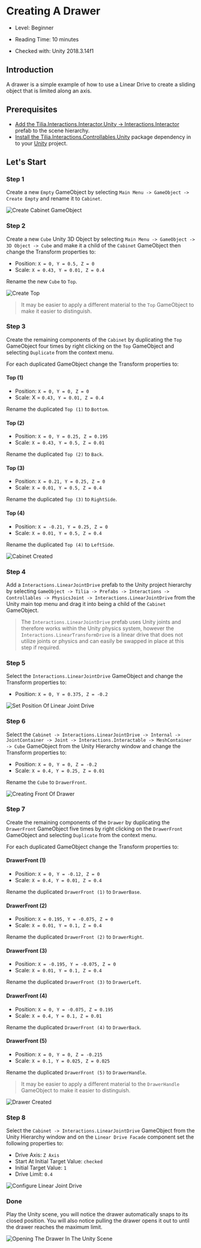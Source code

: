 # Creating A Drawer

* Level: Beginner

* Reading Time: 10 minutes

* Checked with: Unity 2018.3.14f1

## Introduction

A drawer is a simple example of how to use a Linear Drive to create a sliding object that is limited along an axis.

## Prerequisites

* [Add the Tilia.Interactions.Interactor.Unity -> Interactions.Interactor] prefab to the scene hierarchy.
* [Install the Tilia.Interactions.Controllables.Unity] package dependency in to your [Unity] project.

## Let's Start

### Step 1

Create a new `Empty` GameObject by selecting `Main Menu -> GameObject -> Create Empty` and rename it to `Cabinet`.

![Create Cabinet GameObject](assets/images/CreateCabinetGameObject.png)

### Step 2

Create a new `Cube` Unity 3D Object by selecting `Main Menu -> GameObject -> 3D Object -> Cube` and make it a child of the `Cabinet` GameObject then change the Transform properties to:

* Position: `X = 0, Y = 0.5, Z = 0`
* Scale: `X = 0.43, Y = 0.01, Z = 0.4`

Rename the new `Cube` to `Top`.

![Create Top](assets/images/CreateTop.png)

> It may be easier to apply a different material to the `Top` GameObject to make it easier to distinguish.

### Step 3

Create the remaining components of the `Cabinet` by duplicating the `Top` GameObject four times by right clicking on the `Top` GameObject and selecting `Duplicate` from the context menu.

For each duplicated GameObject change the Transform properties to:

#### Top (1)

* Position: `X = 0, Y = 0, Z = 0`
* Scale: X = `0.43, Y = 0.01, Z = 0.4`

Rename the duplicated `Top (1)` to `Bottom`.

#### Top (2)

* Position: `X = 0, Y = 0.25, Z = 0.195`
* Scale: `X = 0.43, Y = 0.5, Z = 0.01`

Rename the duplicated `Top (2)` to `Back`.

#### Top (3)

* Position: `X = 0.21, Y = 0.25, Z = 0`
* Scale: `X = 0.01, Y = 0.5, Z = 0.4`

Rename the duplicated `Top (3)` to `RightSide`.

#### Top (4)

* Position: `X = -0.21, Y = 0.25, Z = 0`
* Scale: `X = 0.01, Y = 0.5, Z = 0.4`

Rename the duplicated `Top (4)` to `LeftSide`.

![Cabinet Created](assets/images/CabinetCreated.png)

### Step 4

Add a `Interactions.LinearJointDrive` prefab to the Unity project hierarchy by selecting `GameObject -> Tilia -> Prefabs -> Interactions -> Controllables -> PhysicsJoint -> Interactions.LinearJointDrive` from the Unity main top menu and drag it into being a child of the `Cabinet` GameObject.

> The `Interactions.LinearJointDrive` prefab uses Unity joints and therefore works within the Unity physics system, however the `Interactions.LinearTransformDrive` is a linear drive that does not utilize joints or physics and can easily be swapped in place at this step if required.

### Step 5

Select the `Interactions.LinearJointDrive` GameObject and change the Transform properties to:

* Position: `X = 0, Y = 0.375, Z = -0.2`

![Set Position Of Linear Joint Drive](assets/images/SetPositionOfLinearJointDrive.png)

### Step 6

Select the `Cabinet -> Interactions.LinearJointDrive -> Internal -> JointContainer -> Joint -> Interactions.Interactable -> MeshContainer -> Cube` GameObject from the Unity Hierarchy window and change the Transform properties to:

* Position: `X = 0, Y = 0, Z = -0.2`
* Scale: `X = 0.4, Y = 0.25, Z = 0.01`

Rename the `Cube` to `DrawerFront`.

![Creating Front Of Drawer](assets/images/CreatingFrontOfDrawer.png)

### Step 7

Create the remaining components of the `Drawer` by duplicating the `DrawerFront` GameObject five times by right clicking on the `DrawerFront` GameObject and selecting `Duplicate` from the context menu.

For each duplicated GameObject change the Transform properties to:

#### DrawerFront (1)

* Position: `X = 0, Y = -0.12, Z = 0`
* Scale: `X = 0.4, Y = 0.01, Z = 0.4`

Rename the duplicated `DrawerFront (1)` to `DrawerBase`.

#### DrawerFront (2)

* Position: `X = 0.195, Y = -0.075, Z = 0`
* Scale: `X = 0.01, Y = 0.1, Z = 0.4`

Rename the duplicated `DrawerFront (2)` to `DrawerRight`.

#### DrawerFront (3)

* Position: `X = -0.195, Y = -0.075, Z = 0`
* Scale: `X = 0.01, Y = 0.1, Z = 0.4`

Rename the duplicated `DrawerFront (3)` to `DrawerLeft`.

#### DrawerFront (4)

* Position: `X = 0, Y = -0.075, Z = 0.195`
* Scale: `X = 0.4, Y = 0.1, Z = 0.01`

Rename the duplicated `DrawerFront (4)` to `DrawerBack`.

#### DrawerFront (5)

* Position: `X = 0, Y = 0, Z = -0.215`
* Scale: `X = 0.1, Y = 0.025, Z = 0.025`

Rename the duplicated `DrawerFront (5)` to `DrawerHandle`.

> It may be easier to apply a different material to the `DrawerHandle` GameObject to make it easier to distinguish.

![Drawer Created](assets/images/DrawerCreated.png)

### Step 8

Select the `Cabinet -> Interactions.LinearJointDrive` GameObject from the Unity Hierarchy window and on the `Linear Drive Facade` component set the following properties to:

* Drive Axis: `Z Axis`
* Start At Initial Target Value: `checked`
* Initial Target Value: `1`
* Drive Limit: `0.4`

![Configure Linear Joint Drive](assets/images/ConfigureLinearJointDrive.png)

### Done

Play the Unity scene, you will notice the drawer automatically snaps to its closed position. You will also notice pulling the drawer opens it out to until the drawer reaches the maximum limit.

![Opening The Drawer In The Unity Scene](assets/images/OpeningTheDrawerInTheUnityScene.png)

[Add the Tilia.Interactions.Interactor.Unity -> Interactions.Interactor]: https://github.com/ExtendRealityLtd/Tilia.Interactions.Interactables.Unity/tree/master/Documentation/HowToGuides/AddingAnInteractor/README.md
[Install the Tilia.Interactions.Controllables.Unity]: ../Installation/README.md
[Unity]: https://unity3d.com/